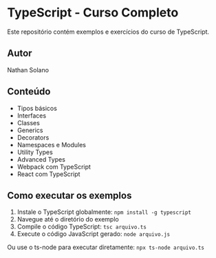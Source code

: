 # TypeScript - Curso Completo

Este repositório contém exemplos e exercícios do curso de TypeScript.

## Autor

Nathan Solano

## Conteúdo

- Tipos básicos
- Interfaces
- Classes
- Generics
- Decorators
- Namespaces e Modules
- Utility Types
- Advanced Types
- Webpack com TypeScript
- React com TypeScript

## Como executar os exemplos

1. Instale o TypeScript globalmente: `npm install -g typescript`
2. Navegue até o diretório do exemplo
3. Compile o código TypeScript: `tsc arquivo.ts`
4. Execute o código JavaScript gerado: `node arquivo.js`

Ou use o ts-node para executar diretamente: `npx ts-node arquivo.ts`